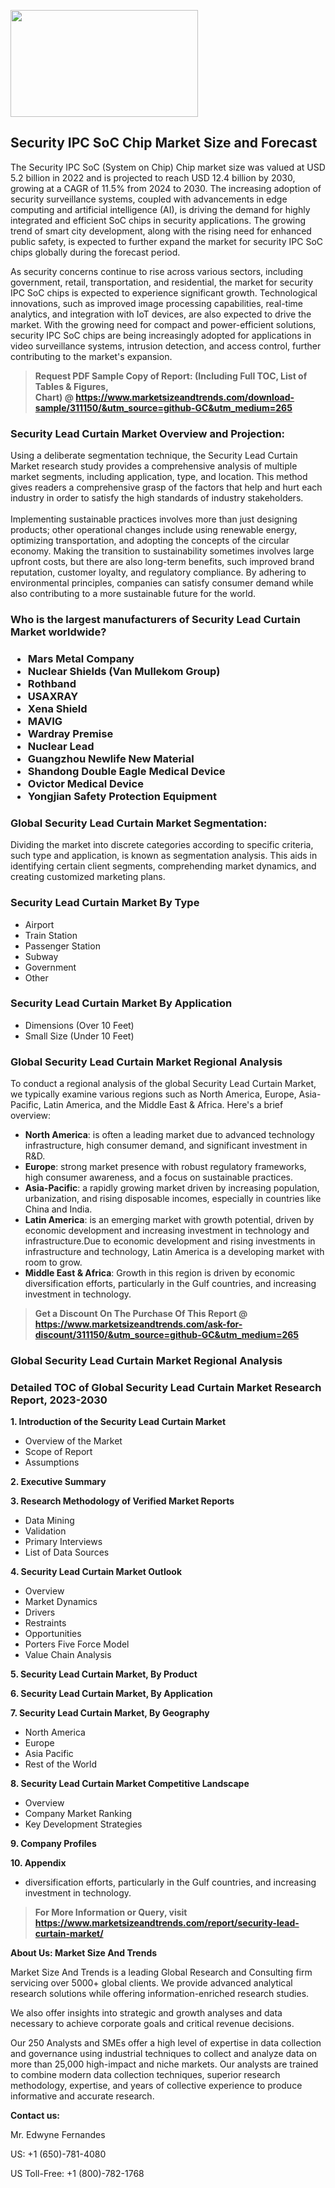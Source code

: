 <p><img class="alignnone size-medium wp-image-20088" src="https://ffe5etoiles.com/wp-content/uploads/2024/12/MST1-300x171.png" alt="" width="300" height="171" /></p><h2>Security IPC SoC Chip Market Size and Forecast</h2><p>The Security IPC SoC (System on Chip) Chip market size was valued at USD 5.2 billion in 2022 and is projected to reach USD 12.4 billion by 2030, growing at a CAGR of 11.5% from 2024 to 2030. The increasing adoption of security surveillance systems, coupled with advancements in edge computing and artificial intelligence (AI), is driving the demand for highly integrated and efficient SoC chips in security applications. The growing trend of smart city development, along with the rising need for enhanced public safety, is expected to further expand the market for security IPC SoC chips globally during the forecast period.</p><p>As security concerns continue to rise across various sectors, including government, retail, transportation, and residential, the market for security IPC SoC chips is expected to experience significant growth. Technological innovations, such as improved image processing capabilities, real-time analytics, and integration with IoT devices, are also expected to drive the market. With the growing need for compact and power-efficient solutions, security IPC SoC chips are being increasingly adopted for applications in video surveillance systems, intrusion detection, and access control, further contributing to the market's expansion.</p></p><blockquote id="" class=""><strong>Request PDF Sample Copy of Report: (Including Full TOC, List of Tables &amp; Figures, Chart)&nbsp;@&nbsp;<strong><a href="https://www.marketsizeandtrends.com/download-sample/311150/&utm_source=github-GC&utm_medium=265" target="_blank">https://www.marketsizeandtrends.com/download-sample/311150/&utm_source=github-GC&utm_medium=265</a></strong></strong></blockquote><h3 id="" class="">Security Lead Curtain Market&nbsp;Overview and Projection:</h3><p id="" class="">Using a deliberate segmentation technique, the Security Lead Curtain Market research study provides a comprehensive analysis of multiple market segments, including application, type, and location. This method gives readers a comprehensive grasp of the factors that help and hurt each industry in order to satisfy the high standards of industry stakeholders. <br /> <br />Implementing sustainable practices involves more than just designing products; other operational changes include using renewable energy, optimizing transportation, and adopting the concepts of the circular economy. Making the transition to sustainability sometimes involves large upfront costs, but there are also long-term benefits, such improved brand reputation, customer loyalty, and regulatory compliance. By adhering to environmental principles, companies can satisfy consumer demand while also contributing to a more sustainable future for the world.</p><h3 id="" class="">Who is the largest manufacturers of&nbsp;Security Lead Curtain Market worldwide?</h3><h3 class=""><p><ul><li>Mars Metal Company </li><li> Nuclear Shields (Van Mullekom Group) </li><li> Rothband </li><li> USAXRAY </li><li> Xena Shield </li><li> MAVIG </li><li> Wardray Premise </li><li> Nuclear Lead </li><li> Guangzhou Newlife New Material </li><li> Shandong Double Eagle Medical Device </li><li> Ovictor Medical Device </li><li> Yongjian Safety Protection Equipment</li></ul></p></h3><h3 id="" class="">Global&nbsp;Security Lead Curtain Market Segmentation:</h3><p id="" class="">Dividing the market into discrete categories according to specific criteria, such type and application, is known as segmentation analysis. This aids in identifying certain client segments, comprehending market dynamics, and creating customized marketing plans.</p><h3 id="" class="">Security Lead Curtain Market&nbsp;By Type</h3><p><p><ul><li>Airport</li><li> Train Station</li><li> Passenger Station</li><li> Subway</li><li> Government</li><li> Other</p></li></ul></p></p><h3 id="" class="">Security Lead Curtain Market&nbsp;By Application</h3><p class=""><p><ul><li>Dimensions (Over 10 Feet)</li><li> Small Size (Under 10 Feet)</li></ul></p></p><h3 id="" class="">Global Security Lead Curtain Market Regional Analysis</h3><p id="" class="">To conduct a regional analysis of the global Security Lead Curtain Market, we typically examine various regions such as North America, Europe, Asia-Pacific, Latin America, and the Middle East &amp; Africa. Here's a brief overview:</p><ul><li><strong>North America</strong>: is often a leading market due to advanced technology infrastructure, high consumer demand, and significant investment in R&amp;D.</li><li><strong>Europe</strong>: strong market presence with robust regulatory frameworks, high consumer awareness, and a focus on sustainable practices.</li><li><strong>Asia-Pacific</strong>: a rapidly growing market driven by increasing population, urbanization, and rising disposable incomes, especially in countries like China and India.</li><li><strong>Latin America</strong>: is an emerging market with growth potential, driven by economic development and increasing investment in technology and infrastructure.Due to economic development and rising investments in infrastructure and technology, Latin America is a developing market with room to grow.</li><li><strong>Middle East &amp; Africa</strong>: Growth in this region is driven by economic diversification efforts, particularly in the Gulf countries, and increasing investment in technology.</li></ul><blockquote id="" class=""><strong>Get a Discount On The Purchase Of This Report @ <strong><a href="https://www.marketsizeandtrends.com/ask-for-discount/311150/&utm_source=github-GC&utm_medium=265" target="_blank">https://www.marketsizeandtrends.com/ask-for-discount/311150/&utm_source=github-GC&utm_medium=265</a></strong></strong></blockquote><h3 id="" class="">Global Security Lead Curtain Market Regional Analysis</h3><h3 id="" class="">Detailed TOC of Global Security Lead Curtain Market Research Report, 2023-2030</h3><p id="" class=""><strong>1. Introduction of the Security Lead Curtain Market</strong></p><ul><li>Overview of the Market</li><li>Scope of Report</li><li>Assumptions</li></ul><p id="" class=""><strong>2. Executive Summary</strong></p><p id="" class=""><strong>3. Research Methodology of Verified Market Reports</strong></p><ul><li>Data Mining</li><li>Validation</li><li>Primary Interviews</li><li>List of Data Sources</li></ul><p id="" class=""><strong>4. Security Lead Curtain Market Outlook</strong></p><ul><li>Overview</li><li>Market Dynamics</li><li>Drivers</li><li>Restraints</li><li>Opportunities</li><li>Porters Five Force Model</li><li>Value Chain Analysis</li></ul><p id="" class=""><strong>5. Security Lead Curtain Market, By Product</strong></p><p id="" class=""><strong>6. Security Lead Curtain Market, By Application</strong></p><p id="" class=""><strong>7. Security Lead Curtain Market, By Geography</strong></p><ul><li>North America</li><li>Europe</li><li>Asia Pacific</li><li>Rest of the World</li></ul><p id="" class=""><strong>8. Security Lead Curtain Market Competitive Landscape</strong></p><ul><li>Overview</li><li>Company Market Ranking</li><li>Key Development Strategies</li></ul><p id="" class=""><strong>9. Company Profiles</strong></p><p id="" class=""><strong>10. Appendix</strong></p><ul><li>diversification efforts, particularly in the Gulf countries, and increasing investment in technology.</li></ul><blockquote id="" class=""><strong>For More Information or Query, visit <strong><strong><a href="https://www.marketsizeandtrends.com/report/security-lead-curtain-market/" target="_blank">https://www.marketsizeandtrends.com/report/security-lead-curtain-market/</a></strong></strong></strong></blockquote><p id="" class=""><strong>About Us: Market Size And Trends</strong></p><p id="" class="">Market Size And Trends is a leading Global Research and Consulting firm servicing over 5000+ global clients. We provide advanced analytical research solutions while offering information-enriched research studies.</p><p id="" class="">We also offer insights into strategic and growth analyses and data necessary to achieve corporate goals and critical revenue decisions.</p><p id="" class="">Our 250 Analysts and SMEs offer a high level of expertise in data collection and governance using industrial techniques to collect and analyze data on more than 25,000 high-impact and niche markets. Our analysts are trained to combine modern data collection techniques, superior research methodology, expertise, and years of collective experience to produce informative and accurate research.</p><p id="" class=""><strong>Contact us:</strong></p><p id="" class="">Mr. Edwyne Fernandes</p><p id="" class="">US: +1 (650)-781-4080</p><p id="" class="">US Toll-Free: +1 (800)-782-1768</p>

